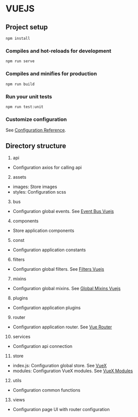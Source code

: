 # VUEJS

## Project setup

```
npm install
```

### Compiles and hot-reloads for development

```
npm run serve
```

### Compiles and minifies for production

```
npm run build
```

### Run your unit tests

```
npm run test:unit
```

### Customize configuration

See [Configuration Reference](https://cli.vuejs.org/config/).

## Directory structure

1. api
- Configuration axios for calling api

2. assets
- images: Store images
- styles: Configuration scss

3. bus
- Configuration global events. See [Event Bus Vuejs](https://viblo.asia/p/event-bus-with-vuejs-Ljy5VBrV5ra)

4. components
- Store application components

5. const
- Configuration application constants

6. filters
- Configuration global filters. See [Filters Vuejs](https://v2.vuejs.org/v2/guide/filters.html)

7. mixins
- Configuration global mixins. See [Global Mixins Vuejs](https://v2.vuejs.org/v2/guide/mixins.html#Global-Mixin)

8. plugins
- Configuration application plugins

9. router
- Configuration application router. See [Vue Router](https://v3.router.vuejs.org/installation.html)

10. services
- Configuration api connection

11. store
- index.js: Configuration global store. See [VueX](https://v3.vuex.vuejs.org/#what-is-a-state-management-pattern)
- modules: Configuration VueX modules. See [VueX Modules](https://v3.vuex.vuejs.org/guide/modules.html)

12. utils
- Configuration common functions

13. views
- Configuration page UI with router configuration
